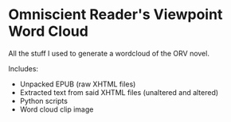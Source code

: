 # Omniscient Reader's Viewpoint Word Cloud
All the stuff I used to generate a wordcloud of the ORV novel.

Includes:
- Unpacked EPUB (raw XHTML files)
- Extracted text from said XHTML files (unaltered and altered)
- Python scripts
- Word cloud clip image
